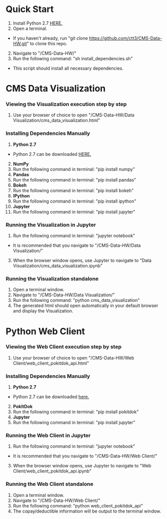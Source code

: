 # Quick Start
 1. Install Python 2.7 <a href="https://www.python.org/downloads/release/python-2710/" title="Python 2.7 Download" target="_blank">HERE.</a>
 1. Open a terminal.
   * If you haven't already, run "git clone https://github.com/ctt3/CMS-Data-HW.git" to clone this repo.
 2. Navigate to "/CMS-Data-HW/"
 3. Run the following command: "sh install_dependencies.sh"
   * This script should install all necessary dependencies.

# CMS Data Visualization

### Viewing the Visualization execution step by step
1. Use your browser of choice to open "/CMS-Data-HW/Data Visualization/cms_data_visualization.html"

### Installing Dependencies Manually
1. **Python 2.7**
  * Python 2.7 can be downloaded <a href="https://www.python.org/downloads/release/python-2710/" title="Python 2.7 Download" target="_blank">HERE.</a>
2. **NumPy**
  1. Run the following command in terminal: "pip install numpy"
3. **Pandas**
  1. Run the following command in terminal: "pip install pandas"
4. **Bokeh**
  1. Run the following command in terminal: "pip install bokeh"
3. **IPython**
  1. Run the following command in terminal: "pip install ipython"
4. **Jupyter**
  1. Run the following command in terminal: "pip install jupyter"

### Running the Visualization in Jupyter
1. Run the following command in terminal: "jupyter notebook"
  * It is recommended that you navigate to "/CMS-Data-HW/Data Visualization/"
3. When the browser window opens, use Jupyter to navigate to "Data Visualization/cms_data_visualization.ipynb"

### Running the Visualization standalone
1. Open a terminal window.
2. Navigate to "/CMS-Data-HW/Data Visualization/"
3. Run the following command: "python cms_data_visualization"
4. The generated html should open automatically in your default browser and display the Visualization.

# Python Web Client

### Viewing the Web Client execution step by step
1. Use your browser of choice to open "/CMS-Data-HW/Web Client/web_client_pokitdok_api.html"

### Installing Dependencies Manually
1. **Python 2.7**
  * Python 2.7 can be downloaded [here.](https://www.python.org/downloads/release/python-2710/ "Python 2.7 Download")
2. **PokItDok**
  1. Run the following command in terminal: "pip install pokitdok"
3. **Jupyter**
  1. Run the following command in terminal: "pip install jupyter"

### Running the Web Client in Jupyter
1. Run the following command in terminal: "jupyter notebook"
  * It is recommended that you navigate to "/CMS-Data-HW/Web Client/"
3. When the browser window opens, use Jupyter to navigate to "Web Client/web_client_pokitdok_api.ipynb"

### Running the Web Client standalone
1. Open a terminal window.
2. Navigate to "/CMS-Data-HW/Web Client/"
3. Run the following command: "python web_client_pokitdok_api"
4. The copay/deductible information will be output to the terminal window.
